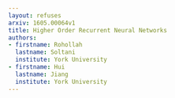 ```yaml
---
layout: refuses
arxiv: 1605.00064v1
title: Higher Order Recurrent Neural Networks
authors:
- firstname: Rohollah
  lastname: Soltani
  institute: York University
- firstname: Hui
  lastname: Jiang
  institute: York University
---
```

